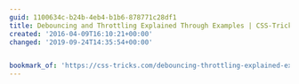 ```yaml
---
guid: 1100634c-b24b-4eb4-b1b6-878771c28df1
title: Debouncing and Throttling Explained Through Examples | CSS-Tricks
created: '2016-04-09T16:10:21+00:00'
changed: '2019-09-24T14:35:54+00:00'


bookmark_of: 'https://css-tricks.com/debouncing-throttling-explained-examples/'
---
```




